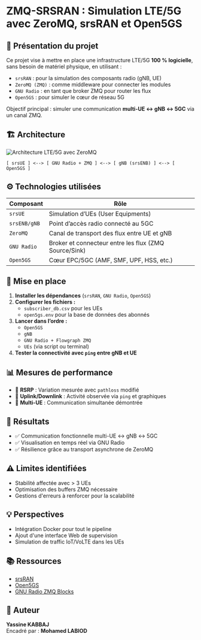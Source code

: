 
# ZMQ-SRSRAN : Simulation LTE/5G avec ZeroMQ, srsRAN et Open5GS

## 🧠 Présentation du projet

Ce projet vise à mettre en place une infrastructure LTE/5G **100 % logicielle**, sans besoin de matériel physique, en utilisant :

- `srsRAN` : pour la simulation des composants radio (gNB, UE)
- `ZeroMQ (ZMQ)` : comme middleware pour connecter les modules
- `GNU Radio` : en tant que broker ZMQ pour router les flux
- `Open5GS` : pour simuler le cœur de réseau 5G

Objectif principal : simuler une communication **multi-UE ↔ gNB ↔ 5GC** via un canal ZMQ.

## 🏗️ Architecture

![Architecture LTE/5G avec ZeroMQ](architecture_zmq_srsran.png)

```
[ srsUE ] <--> [ GNU Radio + ZMQ ] <--> [ gNB (srsENB) ] <--> [ Open5GS ]
```

## ⚙️ Technologies utilisées

| Composant     | Rôle                                                          |
|---------------|---------------------------------------------------------------|
| `srsUE`       | Simulation d’UEs (User Equipments)                            |
| `srsENB/gNB`  | Point d’accès radio connecté au 5GC                           |
| `ZeroMQ`      | Canal de transport des flux entre UE et gNB                   |
| `GNU Radio`   | Broker et connecteur entre les flux (ZMQ Source/Sink)        |
| `Open5GS`     | Cœur EPC/5GC (AMF, SMF, UPF, HSS, etc.)                       |

## 🚀 Mise en place

1. **Installer les dépendances** (`srsRAN`, `GNU Radio`, `Open5GS`)
2. **Configurer les fichiers :**
   - `subscriber_db.csv` pour les UEs
   - `open5gs.env` pour la base de données des abonnés
3. **Lancer dans l’ordre :**
   - `Open5GS`
   - `gNB`
   - `GNU Radio + Flowgraph ZMQ`
   - `UEs` (via script ou terminal)
4. **Tester la connectivité avec `ping` entre gNB et UE**

## 📊 Mesures de performance

- 📶 **RSRP** : Variation mesurée avec `pathloss` modifié
- 📡 **Uplink/Downlink** : Activité observée via `ping` et graphiques
- 🔁 **Multi-UE** : Communication simultanée démontrée

## 📌 Résultats

- ✅ Communication fonctionnelle multi-UE ↔ gNB ↔ 5GC
- ✅ Visualisation en temps réel via GNU Radio
- ✅ Résilience grâce au transport asynchrone de ZeroMQ

## ⚠️ Limites identifiées

- Stabilité affectée avec > 3 UEs
- Optimisation des buffers ZMQ nécessaire
- Gestions d'erreurs à renforcer pour la scalabilité

## 💡 Perspectives

- Intégration Docker pour tout le pipeline
- Ajout d'une interface Web de supervision
- Simulation de traffic IoT/VoLTE dans les UEs

## 📚 Ressources

- [srsRAN](https://docs.srsran.com/projects/project/en/latest/)
- [Open5GS](https://open5gs.org/open5gs/)
- [GNU Radio ZMQ Blocks](https://wiki.gnuradio.org/index.php/ZMQ)

## 👤 Auteur

**Yassine KABBAJ**  
Encadré par : **Mohamed LABIOD**
